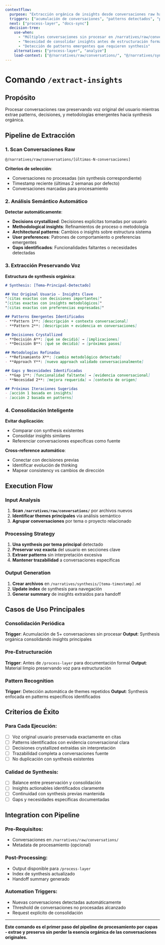 ```yaml
---
contextflow:
  purpose: "Extracción orgánica de insights desde conversaciones raw hacia synthesis"
  triggers: ["acumulación de conversaciones", "patterns detectados", "processing layer requerido"]
  next: ["process-layer", "docs-sync"]
  decision-tree:
    use-when: 
      - "Múltiples conversaciones sin procesar en /narratives/raw/conversations/"
      - "Necesidad de consolidar insights antes de estructuración formal"
      - "Detección de patterns emergentes que requieren synthesis"
    alternatives: ["process-layer", "analyze"]
    load-context: ["@/narratives/raw/conversations/", "@/narratives/synthesis/"]
---
```


# Comando `/extract-insights`

## Propósito
Procesar conversaciones raw preservando voz original del usuario mientras extrae patterns, decisiones, y metodologías emergentes hacia synthesis orgánica.

## Pipeline de Extracción

### 1. **Scan Conversaciones Raw**
```import
@/narratives/raw/conversations/[últimas-N-conversaciones]
```

**Criterios de selección**:
- Conversaciones no procesadas (sin synthesis correspondiente)
- Timestamp reciente (últimas 2 semanas por defecto)
- Conversaciones marcadas para procesamiento

### 2. **Análisis Semántico Automático**

**Detectar automáticamente**:
- **Decisions crystallized**: Decisiones explícitas tomadas por usuario
- **Methodological insights**: Refinamientos de proceso o metodología
- **Architectural patterns**: Cambios o insights sobre estructura sistema
- **User preferences**: Patrones de comportamiento o preferencias emergentes
- **Gaps identificados**: Funcionalidades faltantes o necesidades detectadas

### 3. **Extracción Preservando Voz**

**Estructura de synthesis orgánica**:
```markdown
# Synthesis: [Tema-Principal-Detectado]

## Voz Original Usuario - Insights Clave
"[citas exactas con decisiones importantes]"
"[citas exactas con insights metodológicos]"
"[citas exactas con preferencias expresadas]"

## Patterns Emergentes Identificados
- **Pattern 1**: [descripción + contexto conversacional]
- **Pattern 2**: [descripción + evidencia en conversaciones]

## Decisiones Crystallized
- **Decisión A**: [qué se decidió] → [implicaciones]
- **Decisión B**: [qué se decidió] → [próximos pasos]

## Metodologías Refinadas
- **Refinamiento X**: [cambio metodológico detectado]
- **Approach Y**: [nuevo approach validado conversacionalmente]

## Gaps y Necesidades Identificadas
- **Gap 1**: [funcionalidad faltante] → [evidencia conversacional]
- **Necesidad 2**: [mejora requerida] → [contexto de origen]

## Próximas Iteraciones Sugeridas
- [acción 1 basada en insights]
- [acción 2 basada en patterns]
```

### 4. **Consolidación Inteligente**

**Evitar duplicación**:
- Comparar con synthesis existentes
- Consolidar insights similares
- Referenciar conversaciones específicas como fuente

**Cross-reference automático**:
- Conectar con decisiones previas
- Identificar evolución de thinking
- Mapear consistency vs cambios de dirección

## Execution Flow

### Input Analysis
1. **Scan `/narratives/raw/conversations/`** por archivos nuevos
2. **Identificar themes principales** via análisis semántico
3. **Agrupar conversaciones** por tema o proyecto relacionado

### Processing Strategy
1. **Una synthesis por tema principal** detectado
2. **Preservar voz exacta** del usuario en secciones clave  
3. **Extraer patterns** sin interpretación excesiva
4. **Mantener trazabilidad** a conversaciones específicas

### Output Generation
1. **Crear archivos** en `/narratives/synthesis/[tema-timestamp].md`
2. **Update index** de synthesis para navegación
3. **Generar summary** de insights extraídos para handoff

## Casos de Uso Principales

### Consolidación Periódica
**Trigger**: Acumulación de 5+ conversaciones sin procesar
**Output**: Synthesis orgánica consolidando insights principales

### Pre-Estructuración  
**Trigger**: Antes de `/process-layer` para documentación formal
**Output**: Material limpio preservando voz para estructuración

### Pattern Recognition
**Trigger**: Detección automática de themes repetidos
**Output**: Synthesis enfocada en patterns específicos identificados

## Criterios de Éxito

### Para Cada Ejecución:
- [ ] Voz original usuario preservada exactamente en citas
- [ ] Patterns identificados con evidencia conversacional clara
- [ ] Decisiones crystallized extraídas sin interpretación
- [ ] Trazabilidad completa a conversaciones fuente
- [ ] No duplicación con synthesis existentes

### Calidad de Synthesis:
- [ ] Balance entre preservación y consolidación
- [ ] Insights actionables identificados claramente
- [ ] Continuidad con synthesis previas mantenida
- [ ] Gaps y necesidades específicas documentadas

## Integration con Pipeline

### Pre-Requisitos:
- Conversaciones en `/narratives/raw/conversations/`
- Metadata de procesamiento (opcional)

### Post-Processing:
- Output disponible para `/process-layer`
- Index de synthesis actualizado
- Handoff summary generado

### Automation Triggers:
- Nuevas conversaciones detectadas automáticamente
- Threshold de conversaciones no procesadas alcanzado
- Request explícito de consolidación

---

**Este comando es el primer paso del pipeline de procesamiento por capas - extrae y preserva sin perder la esencia orgánica de las conversaciones originales.**